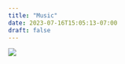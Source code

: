 ```yaml
---
title: "Music"
date: 2023-07-16T15:05:13-07:00
draft: false 
---
```


![](https://picsum.photos/800/600)

